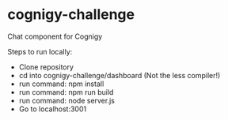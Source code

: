 # cognigy-challenge
Chat component for Cognigy

Steps to run locally:
  - Clone repository
  - cd into cognigy-challenge/dashboard (Not the less compiler!)
  - run command: npm install
  - run command: npm run build
  - run command: node server.js
  - Go to localhost:3001
